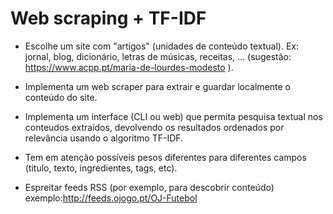 # Web scraping + TF-IDF

* Escolhe um site com "artigos" (unidades de conteúdo textual). Ex: jornal, blog, dicionário, letras de músicas, receitas, ... (sugestão: https://www.acpp.pt/maria-de-lourdes-modesto ).

* Implementa um web scraper para extrair e guardar localmente o conteúdo do site.

* Implementa um interface (CLI ou web) que permita pesquisa textual nos conteudos extraídos, devolvendo os resultados ordenados por relevância usando o algoritmo TF-IDF.

* Tem em atenção possíveis pesos diferentes para diferentes campos (titulo, texto, ingredientes, tags, etc).

* Espreitar feeds RSS (por exemplo, para descobrir conteúdo)
exemplo:http://feeds.ojogo.pt/OJ-Futebol